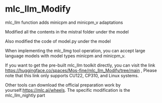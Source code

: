 # mlc_llm_Modify
mlc_llm function adds minicpm and minicpm_v adaptations

Modified all the contents in the mistral folder under the model

Also modified the code of model.py under the model

When implementing the mlc_llmg tool operation, you can accept large language models with model types minicpm and minicpm_v.

If you want to get the pre-built mlc_llm toolkit directly, you can visit the link https://huggingface.co/spaces/Mos-fine/mlc_llm_Modify/tree/main , Please note that this link only supports CU122, CP310, and Linux systems. 

Other tools can download the official preparation work by yourself:https://mlc.ai/wheels.  The specific modification is the mlc_llm_nightly part

